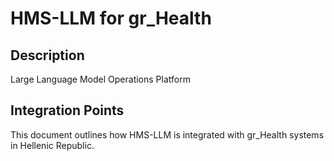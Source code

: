 # HMS-LLM for gr_Health

## Description

Large Language Model Operations Platform

## Integration Points

This document outlines how HMS-LLM is integrated with gr_Health systems in Hellenic Republic.
